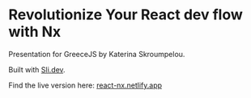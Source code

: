 
# Revolutionize Your React dev flow with Nx

Presentation for GreeceJS by Katerina Skroumpelou.

Built with [Sli.dev](https://sli.dev).

Find the live version here: [react-nx.netlify.app](https://react-nx.netlify.app)
